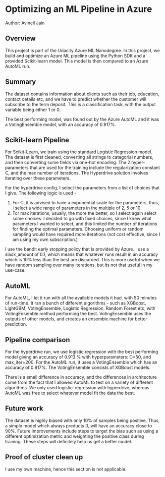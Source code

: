 # Optimizing an ML Pipeline in Azure

Author: Avineil Jain

## Overview
This project is part of the Udacity Azure ML Nanodegree.
In this project, we build and optimize an Azure ML pipeline using the Python SDK and a provided Scikit-learn model.
This model is then compared to an Azure AutoML run.

## Summary
The dataset contains information about clients such as their job, education, contact details etc, and we have to predict whether the customer will subscribe to the term deposit. This is a classification task, with the output variable being either 1 or 0. 

The best performing model, was found out by the Azure AutoML and it was a VotingEnsemble model, with an accuracy of 0.917%. 

## Scikit-learn Pipeline
For Scikit-Learn, we train using the standard Logistic Regression model. The dataset is first cleaned, converting all strings to categorial numbers, and then converting some fields via one-hot encoding. The 2 hyper-parameters that are used for the training include the regularization constant C, and the max number of iterations. The Hyperdrive solution involves iterating over these parameters. 

For the hyperdrive config, I select the parameters from a list of choices that I give. The following logic is used - 
1) For C, it is advised to have a exponential scale for the parameters, thus, I select a wide range of parameters in the multiple of 2, 5 or 10. 
2) For max iterations, usually, the more the better, so I select again select some choices. 
I decided to go with fixed choices, since I knew what parameters I wanted to select, and this limited the number of iterations for finding the optimal parameters. Choosing uniform or random sampling would have required more iterations (not cost effective, since I am using my own subscription.) 

I use the bandit early stopping policy that is provided by Azure. i use a slack_amount of 0.1, which means that whatever runs result in an accuracy which is 10% less than the best are discarded. This is more useful when we have random sampling over many iterations, but its not that useful in my use-case. 

## AutoML
For AutoML, I let it run with all the available models it had, with 50 minutes of run-time. It ran a bunch of different algorithms - such as XGBoost, LightGBM, VotingEnsemble, Logistic Regression, Random Forest etc, with VotingEnsemble method performing the best.  VotingEnsemble uses the outputs of other models, and creates an ensemble machine for better prediction.


## Pipeline comparison
For the hyperdrive run, we use logistic regression with the best performing model giving an accuracy of 0.913 % with hyperparameters: C=50, and max_iter=200. 
For the AutoML run, it uses a VotingEnsemble which has an accuracy of 0.917%. The VotingEnsemble consists of XGBoost models. 

There is a small difference in accuracy, and the differences in architecture come from the fact that I allowed AutoML to test on a variety of different algorithms. We only used logistic-regression with hyperdrive, whereas AutoML was free to select whatever model fit the data the best. 


## Future work
The dataset is highly biased with only 10% of samples being positive. Thus, a simple model which always preducts 0, will have an accuracy close to 90%. Future improvements include steps to target the bias such as using a different optimization metric and weighting the positive class during training. These steps will definitely help us get a better model. 


## Proof of cluster clean up
I use my own machine, hence this section is not applicable. 
